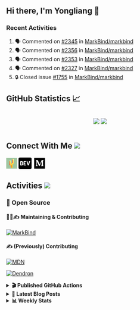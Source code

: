 ## Hi there, I'm Yongliang 👋

### Recent Activities

<!--START_SECTION:activity-->
1. 🗣 Commented on [#2345](https://github.com/MarkBind/markbind/pull/2345#issuecomment-1685042941) in [MarkBind/markbind](https://github.com/MarkBind/markbind)
2. 🗣 Commented on [#2356](https://github.com/MarkBind/markbind/pull/2356#issuecomment-1684920171) in [MarkBind/markbind](https://github.com/MarkBind/markbind)
3. 🗣 Commented on [#2353](https://github.com/MarkBind/markbind/issues/2353#issuecomment-1684919397) in [MarkBind/markbind](https://github.com/MarkBind/markbind)
4. 🗣 Commented on [#2327](https://github.com/MarkBind/markbind/issues/2327#issuecomment-1678737090) in [MarkBind/markbind](https://github.com/MarkBind/markbind)
5. 🔒 Closed issue [#1755](https://github.com/MarkBind/markbind/issues/1755) in [MarkBind/markbind](https://github.com/MarkBind/markbind)
<!--END_SECTION:activity-->

## GitHub Statistics :chart_with_upwards_trend:
<div align="center">
<div style="display: flex; align-items: center; justify-content: center;">

[![](https://github-readme-stats-tlylt.vercel.app/api?username=tlylt&show_icons=true&theme=tokyonight&hide_border=true&locale=en)](https://github.com/tlylt)
[![](https://github-readme-streak-stats.herokuapp.com/?user=tlylt&theme=tokyonight&hide_border=true)](https://github.com/tlylt)
</div>
</div>

## Connect With Me <img src="https://media.giphy.com/media/2wh5K5yE3ulp3xgYcG/giphy-downsized.gif" width="30">

<a href="https://www.yongliangliu.com/" target="_blank"><img align="center" src="static/site-icon.png" alt="yongliangliu.com" height="29" width="29" /></a>
<a href="https://dev.to/tlylt" target="_blank"><img align="center" src="static/dev-badge.svg" alt="dev.to/tlylt" height="35" width="35" /></a>
<a href="https://tlylt.medium.com" target="_blank"><img align="center" src="static/medium.png" alt="tlylt.medium.com" height="35" width="35" /></a>

## Activities <img src="https://media.giphy.com/media/WUlplcMpOCEmTGBtBW/giphy.gif" width="30">

### 🔭 Open Source

#### 👷‍♂️✍️ Maintaining & Contributing
[![MarkBind](https://github-readme-stats-tlylt.vercel.app/api/pin/?username=markbind&repo=markbind)](https://github.com/MarkBind/markbind)

#### ✍️ (Previously) Contributing
[![MDN](https://github-readme-stats-tlylt.vercel.app/api/pin/?username=mdn&repo=content)](https://github.com/mdn/content/issues?q=is%3Aopen+involves%3A%40me+sort%3Aupdated-desc)

[![Dendron](https://github-readme-stats-tlylt.vercel.app/api/pin/?username=dendronhq&repo=dendron)](https://github.com/dendronhq/dendron/issues?q=is%3Aopen+involves%3A%40me+sort%3Aupdated-desc)

<details>
<summary> <b>🎬 Published GitHub Actions </b> </summary>

[![install-graphviz](https://github-readme-stats-tlylt.vercel.app/api/pin/?username=tlylt&repo=install-graphviz)](https://github.com/tlylt/install-graphviz)

[![reposense-action](https://github-readme-stats-tlylt.vercel.app/api/pin/?username=tlylt&repo=reposense-action)](https://github.com/tlylt/reposense-action)

[![markbin-action](https://github-readme-stats-tlylt.vercel.app/api/pin/?username=markbind&repo=markbind-action)](https://github.com/MarkBind/markbind-action)

</details>

<details>
<summary> <b>📕 Latest Blog Posts</b> </summary>

<!-- BLOG-POST-LIST:START -->
- [Deploy a ChatGPT API Server in no time](https://www.yongliangliu.com/blog/chatgpt-nextjs-server/)
- [Creating a regex-based Markdown parser in TypeScript](https://www.yongliangliu.com/blog/rmark/)
- [Create VSCode Snippets for Markdown Blog Workflows](https://www.yongliangliu.com/blog/vscode-snippets/)
- [Brag Doc 2023](https://www.yongliangliu.com/blog/brag-doc-2023/)
- [My Journey into Open Source](https://www.yongliangliu.com/blog/my-journey-into-open-source/)
<!-- BLOG-POST-LIST:END -->

</details>

<details>
<summary> <b>📊 Weekly Stats</b> </summary>

<!--START_SECTION:waka-->
![Code Time](http://img.shields.io/badge/Code%20Time-1%2C108%20hrs%2047%20mins-blue)

**🐱 My GitHub Data** 

> 📦 646.0 kB Used in GitHub's Storage 
 > 
> 🏆 1,397 Contributions in the Year 2023
 > 
> 🚫 Not Opted to Hire
 > 
> 📜 174 Public Repositories 
 > 
> 🔑 40 Private Repositories 
 > 
**I'm an Early 🐤** 

```text
🌞 Morning                3894 commits        ███████░░░░░░░░░░░░░░░░░░   29.44 % 
🌆 Daytime                3548 commits        ███████░░░░░░░░░░░░░░░░░░   26.82 % 
🌃 Evening                4905 commits        █████████░░░░░░░░░░░░░░░░   37.08 % 
🌙 Night                  881 commits         ██░░░░░░░░░░░░░░░░░░░░░░░   06.66 % 
```
📅 **I'm Most Productive on Wednesday** 

```text
Monday                   1730 commits        ███░░░░░░░░░░░░░░░░░░░░░░   13.08 % 
Tuesday                  1903 commits        ████░░░░░░░░░░░░░░░░░░░░░   14.39 % 
Wednesday                2138 commits        ████░░░░░░░░░░░░░░░░░░░░░   16.16 % 
Thursday                 1671 commits        ███░░░░░░░░░░░░░░░░░░░░░░   12.63 % 
Friday                   1715 commits        ███░░░░░░░░░░░░░░░░░░░░░░   12.96 % 
Saturday                 2013 commits        ████░░░░░░░░░░░░░░░░░░░░░   15.22 % 
Sunday                   2058 commits        ████░░░░░░░░░░░░░░░░░░░░░   15.56 % 
```


📊 **This Week I Spent My Time On** 

```text
🕑︎ Time Zone: Asia/Singapore

💬 Programming Languages: 
TypeScript               2 hrs 57 mins       █████████████░░░░░░░░░░░░   53.25 % 
Markdown                 1 hr 50 mins        ████████░░░░░░░░░░░░░░░░░   33.19 % 
JavaScript               12 mins             █░░░░░░░░░░░░░░░░░░░░░░░░   03.86 % 
CSS                      11 mins             █░░░░░░░░░░░░░░░░░░░░░░░░   03.59 % 
JSON                     10 mins             █░░░░░░░░░░░░░░░░░░░░░░░░   03.04 % 
```


 Last Updated on 21/08/2023 00:43:59 UTC
<!--END_SECTION:waka-->

</details>
